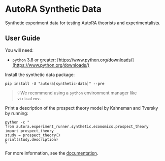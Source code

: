 # AutoRA Synthetic Data

Synthetic experiment data for testing AutoRA theorists and experimentalists. 

## User Guide

You will need:

- `python` 3.8 or greater: [https://www.python.org/downloads/](https://www.python.org/downloads/)

Install the synthetic data package:

```shell
pip install -U "autora[synthetic-data]" --pre
```

> 💡We recommend using a `python` environment manager like `virtualenv`.

Print a description of the prospect theory model by Kahneman and Tversky by running:
```shell
python -c "
from autora.experiment_runner.synthetic.economics.prospect_theory import prospect_theory
study = prospect_theory()
print(study.description)
"
```

For more information, see the
[documentation](https://autoresearch.github.io/autora/user-guide/experiment-runners/synthetic/).
